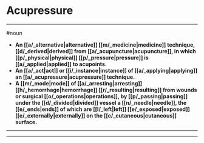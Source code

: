 # Acupressure
---
#noun
- **An [[a/_alternative|alternative]] [[m/_medicine|medicine]] technique, [[d/_derived|derived]] from [[a/_acupuncture|acupuncture]], in which [[p/_physical|physical]] [[p/_pressure|pressure]] is [[a/_applied|applied]] to acupoints.**
- **An [[a/_act|act]] or [[i/_instance|instance]] of [[a/_applying|applying]] an [[a/_acupressure|acupressure]] technique.**
- **A [[m/_mode|mode]] of [[a/_arresting|arresting]] [[h/_hemorrhage|hemorrhage]] [[r/_resulting|resulting]] from wounds or surgical [[o/_operations|operations]], by [[p/_passing|passing]] under the [[d/_divided|divided]] vessel a [[n/_needle|needle]], the [[e/_ends|ends]] of which are [[l/_left|left]] [[e/_exposed|exposed]] [[e/_externally|externally]] on the [[c/_cutaneous|cutaneous]] surface.**
---
---
